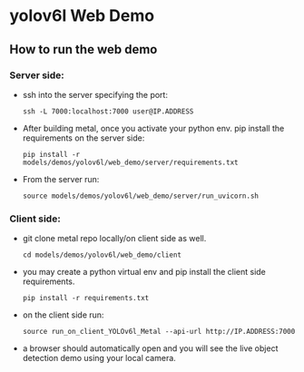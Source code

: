 # yolov6l Web Demo

## How to run the web demo

### Server side:

- ssh into the server specifying the port:
  ```
  ssh -L 7000:localhost:7000 user@IP.ADDRESS
  ```

- After building metal, once you activate your python env. pip install the requirements on the server side:
  ```
  pip install -r models/demos/yolov6l/web_demo/server/requirements.txt
  ```

- From the server run:
  ```
  source models/demos/yolov6l/web_demo/server/run_uvicorn.sh
  ```

### Client side:

- git clone metal repo locally/on client side as well.
  ```
  cd models/demos/yolov6l/web_demo/client
  ```
- you may create a python virtual env and pip install the client side requirements.

  ```
  pip install -r requirements.txt
  ```
- on the client side run:
  ```
  source run_on_client_YOLOv6l_Metal --api-url http://IP.ADDRESS:7000
  ```
- a browser should automatically open and you will see the live object detection demo using your local camera.

